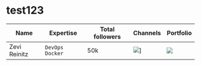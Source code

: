 # test123

| Name | Expertise | Total followers | Channels | Portfolio |
| --------------- | ---------- | ------- | ---------- | ------- |
| Zevi Reinitz| `DevOps` `Docker` | 50k | ![](https://img.shields.io/badge/follow-%40eddiejaoude%20130k+-1DA1F2?label=Twitter&logo=twitter&style=for-the-badge&color=blue)] | ![](https://img.shields.io/badge/website-000000?style=for-the-badge&logo=About.me&logoColor=white) |
